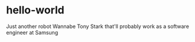 # hello-world
Just another robot
Wannabe Tony Stark that'll probably work as a software engineer at Samsung
